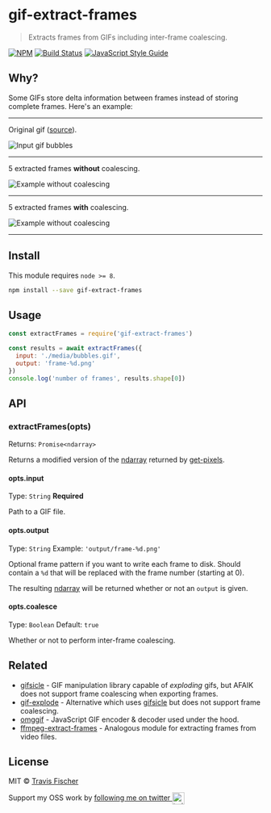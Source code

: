 # gif-extract-frames

> Extracts frames from GIFs including inter-frame coalescing.

[![NPM](https://img.shields.io/npm/v/gif-extract-frames.svg)](https://www.npmjs.com/package/gif-extract-frames) [![Build Status](https://travis-ci.com/transitive-bullshit/gif-extract-frames.svg?branch=master)](https://travis-ci.com/transitive-bullshit/gif-extract-frames) [![JavaScript Style Guide](https://img.shields.io/badge/code_style-standard-brightgreen.svg)](https://standardjs.com)


## Why?

Some GIFs store delta information between frames instead of storing complete frames. Here's an example:

---

Original gif ([source](https://giphy.com/gifs/ycagKBYEmaili)).

![Input gif bubbles](https://raw.githubusercontent.com/transitive-bullshit/gif-extract-frames/master/media/bubbles.gif)

---

5 extracted frames **without** coalescing.

![Example without coalescing](https://raw.githubusercontent.com/transitive-bullshit/gif-extract-frames/master/media/example-without-coalescing.png)

---

5 extracted frames **with** coalescing.

![Example without coalescing](https://raw.githubusercontent.com/transitive-bullshit/gif-extract-frames/master/media/example-with-coalescing.png)

---

## Install

This module requires `node >= 8`.

```bash
npm install --save gif-extract-frames
```

## Usage

```js
const extractFrames = require('gif-extract-frames')

const results = await extractFrames({
  input: './media/bubbles.gif',
  output: 'frame-%d.png'
})
console.log('number of frames', results.shape[0])
```


## API

### extractFrames(opts)

Returns: `Promise<ndarray>`

Returns a modified version of the [ndarray](https://github.com/scijs/ndarray) returned by [get-pixels](https://github.com/scijs/get-pixels).

#### opts.input

Type: `String`
**Required**

Path to a GIF file.

#### opts.output

Type: `String`
Example: `'output/frame-%d.png'`

Optional frame pattern if you want to write each frame to disk. Should contain a `%d` that will be replaced with the frame number (starting at 0).

The resulting [ndarray](https://github.com/scijs/ndarray) will be returned whether or not an `output` is given.

#### opts.coalesce

Type: `Boolean`
Default: `true`

Whether or not to perform inter-frame coalescing.


## Related

- [gifsicle](https://github.com/kohler/gifsicle) - GIF manipulation library capable of *exploding* gifs, but AFAIK does not support frame coalescing when exporting frames.
- [gif-explode](https://github.com/hughsk/gif-explode) - Alternative which uses [gifsicle](https://github.com/kohler/gifsicle) but does not support frame coalescing.
- [omggif](https://github.com/deanm/omggif) - JavaScript GIF encoder & decoder used under the hood.
- [ffmpeg-extract-frames](https://github.com/transitive-bullshit/ffmpeg-extract-frames) - Analogous module for extracting frames from video files.


## License

MIT © [Travis Fischer](https://github.com/transitive-bullshit)

Support my OSS work by <a href="https://twitter.com/transitive_bs">following me on twitter <img src="https://storage.googleapis.com/saasify-assets/twitter-logo.svg" alt="twitter" height="24px" align="center"></a>
